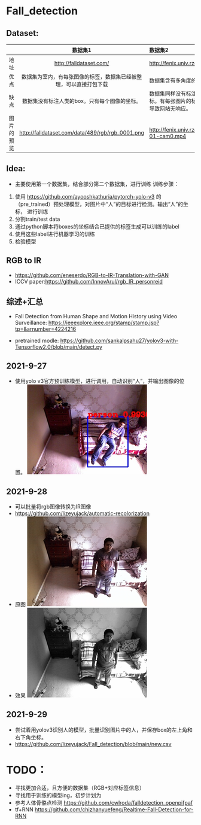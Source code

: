 # Fall_detection
## Dataset:
|  |数据集1 |     数据集2 | Le2i|
| :----- | :--: | :------- |:------- |
| 地址|  http://falldataset.com/ | http://fenix.univ.rzeszow.pl/~mkepski/ds/uf.html |https://pan.baidu.com/s/1m9jMiqIM6mYjtbH1OMwh_Q 提取码：qghr|
| 优点 |  数据集为室内，有每张图像的标签，数据集已经被整理，可以直接打包下载| 数据集含有多角度的图像 |未知|
| 缺点 |  数据集没有标注人类的box。只有每个图像的坐标。  | 数据集同样没有标注人类的box。只有每个图像的坐标。有每张图片的标签。下载不是很方便，批量下载会导致网站无响应。 |无标注|
| 图片的预览|http://falldataset.com/data/489/rgb/rgb_0001.png |http://fenix.univ.rzeszow.pl/~mkepski/ds/data/fall-01-cam0.mp4|无|
## Idea:
- 主要使用第一个数据集，结合部分第二个数据集，进行训练
训练步骤： 
1. 使用 https://github.com/ayooshkathuria/pytorch-yolo-v3 的（pre_trained）预处理模型，对图片中“人”的目标进行检测。输出“人”的坐标，
进行训练
2. 分割train/test data
3. 通过python脚本将boxes的坐标结合已提供的标签生成可以训练的label
4. 使用这些label进行机器学习的训练
5. 检验模型

## RGB to IR
- https://github.com/eneserdo/RGB-to-IR-Translation-with-GAN
- ICCV paper:https://github.com/InnovArul/rgb_IR_personreid

## 综述+汇总
- Fall Detection from Human Shape
and Motion History using Video Surveillance: https://ieeexplore.ieee.org/stamp/stamp.jsp?tp=&arnumber=4224216

- pretrained modle: https://github.com/sankalpsahu27/yolov3-with-Tensorflow2.0/blob/main/detect.py

## 2021-9-27
- 使用yolo v3官方预训练模型，进行调用，自动识别“人”，并输出图像的位置。
![output](https://github.com/lizeyujack/Fall_detection/blob/main/output.jpg)
## 2021-9-28
- 可以批量将rgb图像转换为IR图像
- https://github.com/lizeyujack/automatic-recolorization
- 原图
![pic](https://github.com/lizeyujack/automatic-recolorization/blob/main/output_images/rgb_0001_recolored_ideepcolor-px-grid_256_10.png)
- 效果
![pic](https://github.com/lizeyujack/automatic-recolorization/blob/main/intermediate_representation/rgb_0001.gray.png)

## 2021-9-29
- 尝试着用yolov3识别人的模型，批量识别图片中的人，并保存box的左上角和右下角坐标。
- https://github.com/lizeyujack/Fall_detection/blob/main/new.csv

# TODO：
- 寻找更加合适，且方便的数据集（RGB+对应标签信息）
- 寻找用于训练的模型ing，初步计划为
- 参考人体骨骼点检测 https://github.com/cwlroda/falldetection_openpifpaf
- tf+RNN https://github.com/chizhanyuefeng/Realtime-Fall-Detection-for-RNN
